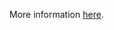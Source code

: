More information [here](https://docs.prismacloud.io/en/enterprise-edition/policy-reference/aws-policies/aws-networking-policies/bc-aws-306).
